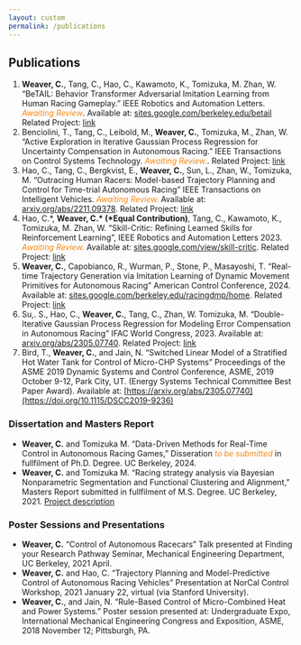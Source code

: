 ```yaml
---
layout: custom
permalink: /publications
---
```



## Publications
1. **Weaver, C.**, Tang, C., Hao, C., Kawamoto, K., Tomizuka, M. Zhan, W. “BeTAIL: Behavior Transformer Adversarial Imitation Learning from Human Racing Gameplay.” IEEE Robotics and Automation Letters. <span style="color:#f68712;"><i>Awaiting Review</i></span>. Available at: [sites.google.com/berkeley.edu/betail](https://sites.google.com/berkeley.edu/betail) Related Project: [link](https://cwj22.github.io/learning.html)
2. Benciolini, T., Tang, C., Leibold, M., **Weaver, C.**,  Tomizuka, M., Zhan, W. “Active Exploration in Iterative Gaussian Process Regression for Uncertainty Compensation in Autonomous Racing.” IEEE Transactions on Control Systems Technology. <span style="color:#f68712;"><i>Awaiting Review.</i></span>. Related Project: [link](https://cwj22.github.io/control.html)
3. Hao, C., Tang, C., Bergkvist, E., **Weaver, C.**, Sun, L., Zhan, W., Tomizuka, M. “Outracing Human Racers: Model-based Trajectory Planning and Control for Time-trial Autonomous Racing” IEEE Transactions on Intelligent Vehicles. <span style="color:#f68712;"><i>Awaiting Review.</i></span> Available at: [arxiv.org/abs/2211.09378](https://arxiv.org/abs/2211.09378). Related Project: [link](https://cwj22.github.io/control.html)
4. Hao, C.\*, **Weaver, C.\* (\*Equal Contribution)**, Tang, C., Kawamoto, K., Tomizuka, M. Zhan, W. “Skill-Critic: Refining Learned Skills for Reinforcement Learning”, IEEE Robotics and Automation Letters 2023. <span style="color:#f68712;"><i>Awaiting Review.</i></span> Available at:   [sites.google.com/view/skill-critic](https://sites.google.com/view/skill-critic). Related Project: [link](https://cwj22.github.io/learning.html)
5. **Weaver, C.**,  Capobianco, R., Wurman, P., Stone, P., Masayoshi, T. “Real-time Trajectory Generation via Imitation Learning of Dynamic Movement Primitives for Autonomous Racing” American Control Conference, 2024. Available at: [sites.google.com/berkeley.edu/racingdmp/home](https://sites.google.com/berkeley.edu/racingdmp/home). Related Project: [link](https://cwj22.github.io/control.html)
6. Su,. S., Hao, C., **Weaver, C.**, Tang, C., Zhan, W. Tomizuka, M. “Double-Iterative Gaussian Process Regression
for Modeling Error Compensation in Autonomous Racing” IFAC World Congress, 2023.  Available at: [arxiv.org/abs/2305.07740](https://arxiv.org/abs/2305.07740). Related Project: [link](https://cwj22.github.io/control.html)
7. Bird, T., **Weaver, C.**, and Jain, N. “Switched Linear Model of a Stratified Hot Water Tank for Control of
Micro-CHP Systems” Proceedings of the ASME 2019 Dynamic Systems and Control Conference, ASME, 2019
October 9-12, Park City, UT. (Energy Systems Technical Committee Best Paper Award). Available at: [https://arxiv.org/abs/2305.07740](https://doi.org/10.1115/DSCC2019-9236)

### Dissertation and Masters Report
- **Weaver, C.** and Tomizuka M. “Data-Driven Methods for Real-Time Control in Autonomous Racing Games,” Disseration <span style="color:#f68712;"><i>to be submitted</i></span> in fullfilment of Ph.D. Degree. UC Berkeley, 2024.
-  **Weaver, C.** and Tomizuka M. “Racing strategy analysis via Bayesian Nonparametric Segmentation and Functional Clustering and Alignment,” Masters Report submitted in fullfilment of M.S. Degree. UC Berkeley, 2021. [Project description](https://cwj22.github.io/projects/masters.html)

### Poster Sessions and Presentations
- **Weaver, C.** “Control of Autonomous Racecars” Talk presented at Finding your Research Pathway Seminar,
Mechanical Engineering Department, UC Berkeley, 2021 April.
- **Weaver, C.** and Hao, C. “Trajectory Planning and Model-Predictive Control of Autonomous Racing
Vehicles” Presentation at NorCal Control Workshop, 2021 January 22, virtual (via Stanford University). 
- **Weaver, C.**, and Jain, N. “Rule-Based Control of Micro-Combined Heat and Power Systems.” Poster session
presented at: Undergraduate Expo, International Mechanical Engineering Congress and Exposition, ASME,
2018 November 12; Pittsburgh, PA. 
